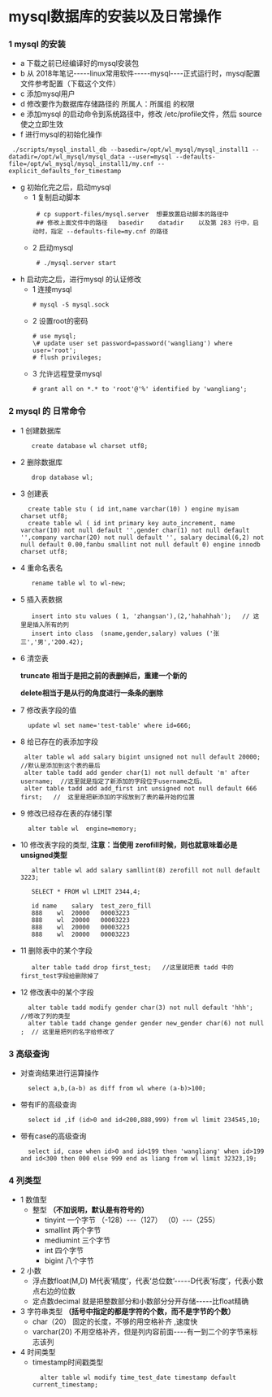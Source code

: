 # mysql数据库的安装以及日常操作
### 1 mysql 的安装
   -  a 下载之前已经编译好的mysql安装包
   -  b 从 2018年笔记-----linux常用软件-----mysql----正式运行时，mysql配置文件参考配置（下载这个文件）
   -  c 添加mysql用户
   -  d 修改要作为数据库存储路径的 所属人：所属组 的权限
   -  e 添加mysql 的启动命令到系统路径中，修改  /etc/profile文件，然后 source 使之立即生效
   -  f 进行mysql的初始化操作
```
 ./scripts/mysql_install_db --basedir=/opt/wl_mysql/mysql_install1 --datadir=/opt/wl_mysql/mysql_data --user=mysql --defaults-file=/opt/wl_mysql/mysql_install1/my.cnf --explicit_defaults_for_timestamp 
```
   -  g 初始化完之后，启动mysql
      - 1 复制启动脚本
        ```
         # cp support-files/mysql.server  想要放置启动脚本的路径中
         ## 修改上面文件中的路径   basedir    datadir    以及第 283 行中，启动时，指定 --defaults-file=my.cnf 的路径
        ```
      - 2 启动mysql
        ```
         # ./mysql.server start
        ```
   -  h 启动完之后，进行mysql 的认证修改
      - 1 连接mysql 
        ```
        # mysql -S mysql.sock
        ```
      - 2 设置root的密码
        ```
        # use mysql;
        \# update user set password=password('wangliang') where user='root';
        # flush privileges;
        ```
      - 3 允许远程登录mysql
        ```
        # grant all on *.* to 'root'@'%' identified by 'wangliang';
        ```


### 2 mysql 的 日常命令

  -   1  创建数据库 
         ```
       		create database wl charset utf8;
         ```    
  -   2  删除数据库  
  		 ``` 
			drop database wl;
         ```
  -   3  创建表
         ```
           create table stu ( id int,name varchar(10) ) engine myisam charset utf8;
           create table wl ( id int primary key auto_increment, name varchar(10) not null default '',gender char(1) not null default '',company varchar(20) not null default '', salary decimal(6,2) not null default 0.00,fanbu smallint not null default 0) engine innodb charset utf8;
         ```
  -   4  重命名表名
         ```
            rename table wl to wl-new;
         ```
  -   5  插入表数据
    	 ```
            insert into stu values ( 1, 'zhangsan'),(2,'hahahhah');   // 这里是插入所有的列
            insert into class  (sname,gender,salary) values ('张三','男','200.42);
         ```
  -   6  清空表   
  
       **truncate 相当于是把之前的表删掉后，重建一个新的**   
       
       **delete相当于是从行的角度进行一条条的删除**
  -   7  修改表字段的值
      ```
        update wl set name='test-table' where id=666;
	  ```
  -   8  给已存在的表添加字段
      ```
       alter table wl add salary bigint unsigned not null default 20000;    //默认是添加到这个表的最后
       alter table tadd add gender char(1) not null default 'm' after username;  //这里就是指定了新添加的字段位于username之后。
       alter table tadd add add_first int unsigned not null default 666 first;   //  这里是把新添加的字段放到了表的最开始的位置
      ```
  -   9  修改已经存在表的存储引擎
  	  ```
        alter table wl  engine=memory;
      ```
  -   10  修改表字段的类型, **注意：当使用 zerofill时候，则也就意味着必是unsigned类型**
      ```
         alter table wl add salary samllint(8) zerofill not null default 3223;
        
         SELECT * FROM wl LIMIT 2344,4;

         id	name	salary	test_zero_fill
		 888	wl	20000	00003223
		 888	wl	20000	00003223
		 888	wl	20000	00003223
		 888	wl	20000	00003223
      ```
  -   11  删除表中的某个字段
      ```
         alter table tadd drop first_test;   //这里就把表 tadd 中的 first_test字段给删除掉了
      ```
  -   12  修改表中的某个字段
      ```
        alter table tadd modify gender char(3) not null default 'hhh';    //修改了列的类型
        alter table tadd change gender gender new_gender char(6) not null ;  // 这里是把列的名字给修改了
      ```

### 3  高级查询
  -   对查询结果进行运算操作
      ```
        select a,b,(a-b) as diff from wl where (a-b)>100;
      ```
  -   带有IF的高级查询
      ```
        select id ,if (id>0 and id<200,888,999) from wl limit 234545,10;
      ```
  -   带有case的高级查询
      ```
        select id, case when id>0 and id<199 then 'wangliang' when id>199 and id<300 then 000 else 999 end as liang from wl limit 32323,19;
      ```

### 4  列类型
   -  1 数值型
      -  整型 **（不加说明，默认是有符号的）**
         - tinyint   一个字节   （-128）---（127）    （0）---（255）
         - smallint  两个字节
         - mediumint  三个字节
         - int        四个字节
         - bigint     八个字节
   -   2 小数
       - 浮点数float(M,D)  M代表‘精度’，代表‘总位数’-----D代表‘标度’，代表小数点右边的位数
       - 定点数decimal   就是把整数部分和小数部分分开存储-----比float精确
   -   3  字符串类型 **（括号中指定的都是字符的个数，而不是字节的个数）**
       -  char（20）  固定的长度，不够的用空格补齐 ,速度快
       -  varchar(20)  不用空格补齐，但是列内容前面----有一到二个的字节来标志该列     
   -   4  时间类型
       -  timestamp时间戳类型
          ```
            alter table wl modify time_test_date timestamp default current_timestamp;
          ```